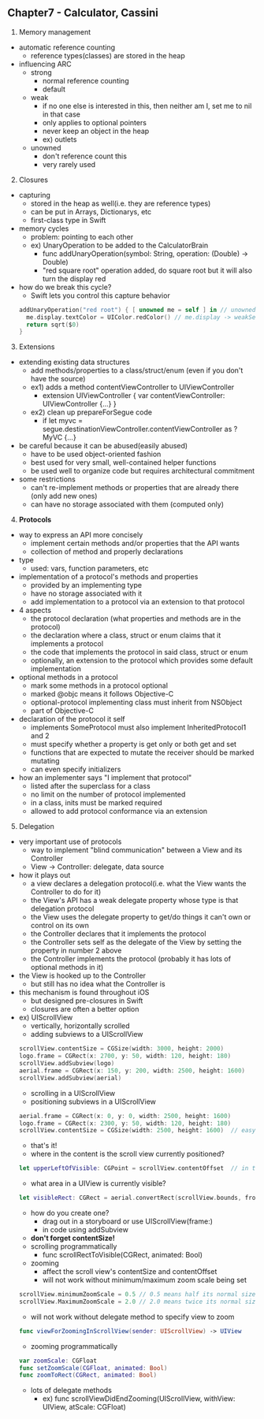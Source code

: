 ## Chapter7 - Calculator, Cassini

1. Memory management
  - automatic reference counting
    + reference types(classes) are stored in the heap
  - influencing ARC
    + strong
      * normal reference counting
      * default
    + weak
      * if no one else is interested in this, then neither am I, set me to nil in that case
      * only applies to optional pointers
      * never keep an object in the heap
      * ex) outlets
    + unowned
      * don't reference count this
      * very rarely used
2. Closures
  - capturing
    + stored in the heap as well(i.e. they are reference types)
    + can be put in Arrays, Dictionarys, etc
    + first-class type in Swift
  - memory cycles
    + problem: pointing to each other
    + ex) UnaryOperation to be added to the CalculatorBrain
      * func addUnaryOperation(symbol: String, operation: (Double) -> Double)
      * "red square root" operation added, do square root but it will also turn the display red
  - how do we break this cycle?
    + Swift lets you control this capture behavior
    ```swift
    addUnaryOperation("red root") { [ unowned me = self ] in // unowned me = self -> weak weakSelf = self
      me.display.textColor = UIColor.redColor() // me.display -> weakSelf?.display
      return sqrt($0)
    }
    ```
3. Extensions
  - extending existing data structures
    + add methods/properties to a class/struct/enum (even if you don't have the source)
    + ex1) adds a method contentViewController to UIViewController
      * extension UIViewController { var contentViewController: UIViewController {...} }
    + ex2) clean up prepareForSegue code
      * if let myvc = segue.destinationViewController.contentViewController as ? MyVC {...}
  - be careful because it can be abused(easily abused)
    + have to be used object-oriented fashion
    + best used for very small, well-contained helper functions
    + be used well to organize code but requires architectural commitment
  - some restrictions
    + can't re-implement methods or properties that are already there (only add new ones)
    + can have no storage associated with them (computed only)
4. **Protocols**
  - way to express an API more concisely
    + implement certain methods and/or properties that the API wants
    + collection of method and properly declarations
  - type
    + used: vars, function parameters, etc
  - implementation of a protocol's methods and properties
    + provided by an implementing type
    + have no storage associated with it
    + add implementation to a protocol via an extension to that protocol
  - 4 aspects
    + the protocol declaration (what properties and methods are in the protocol)
    + the declaration where a class, struct or enum claims that it implements a protocol
    + the code that implements the protocol in said class, struct or enum
    + optionally, an extension to the protocol which provides some default implementation
  - optional methods in a protocol
    + mark some methods in a protocol optional
    + marked @objc means it follows Objective-C
    + optional-protocol implementing class must inherit from NSObject
    + part of Objective-C
  - declaration of the protocol it self
    + implements SomeProtocol must also implement InheritedProtocol1 and 2
    + must specify whether a property is get only or both get and set
    + functions that are expected to mutate the receiver should be marked mutating
    + can even specify initializers
  - how an implementer says "I implement that protocol"
    + listed after the superclass for a class
    + no limit on the number of protocol implemented
    + in a class, inits must be marked required
    + allowed to add protocol conformance via an extension
5. Delegation
  - very important use of protocols
    + way to implement "blind communication" between a View and its Controller
    + View -> Controller: delegate, data source
  - how it plays out
    + a view declares a delegation protocol(i.e. what the View wants the Controller to do for it)
    + the View's API has a weak delegate property whose type is that delegation protocol
    + the View uses the delegate property to get/do things it can't own or control on its own
    + the Controller declares that it implements the protocol
    + the Controller sets self as the delegate of the View by setting the property in number 2 above
    + the Controller implements the protocol (probably it has lots of optional methods in it)
  - the View is hooked up to the Controller
    + but still has no idea what the Controller is
  - this mechanism is found throughout iOS
    + but designed pre-closures in Swift
    + closures are often a better option
  - ex) UIScrollView
    + vertically, horizontally scrolled
    + adding subviews to a UIScrollView
    ```swift
    scrollView.contentSize = CGSize(width: 3000, height: 2000)
    logo.frame = CGRect(x: 2700, y: 50, width: 120, height: 180)
    scrollView.addSubview(logo)
    aerial.frame = CGRect(x: 150, y: 200, width: 2500, height: 1600)
    scrollView.addSubview(aerial)
    ```
    + scrolling in a UIScrollView
    + positioning subviews in a UIScrollView
    ```swift
    aerial.frame = CGRect(x: 0, y: 0, width: 2500, height: 1600)
    logo.frame = CGRect(x: 2300, y: 50, width: 120, height: 180)
    scrollView.contentSize = CGSize(width: 2500, height: 1600)  // easy to miss
    ```
    + that's it!
    + where in the content is the scroll view currently positioned?
    ```swift
    let upperLeftOfVisible: CGPoint = scrollView.contentOffset  // in the content area's coordinate system
    ```
    + what area in a UIView is currently visible?
    ```swift
    let visibleRect: CGRect = aerial.convertRect(scrollView.bounds, fromView: scrollView)
    ```
    + how do you create one?
      * drag out in a storyboard or use UIScrollView(frame:)
      * in code using addSubview
    + **don't forget contentSize!**
    + scrolling programmatically
      * func scrollRectToVisible(CGRect, animated: Bool)
    + zooming
      * affect the scroll view's contentSize and contentOffset
      * will not work without minimum/maximum zoom scale being set
    ```swift  
    scrollView.minimumZoomScale = 0.5 // 0.5 means half its normal size
    scrollView.MaximumZoomScale = 2.0 // 2.0 means twice its normal size
    ```
      * will not work without delegate method to specify view to zoom
    ```swift
    func viewForZoomingInScrollView(sender: UIScrollView) -> UIView
    ```
      * zooming programmatically
    ```swift
    var zoomScale: CGFloat
    func setZoomScale(CGFloat, animated: Bool)
    func zoomToRect(CGRect, animated: Bool)
    ```
    + lots of delegate methods
      * ex) func scrollViewDidEndZooming(UIScrollView, withView: UIView, atScale: CGFloat)
